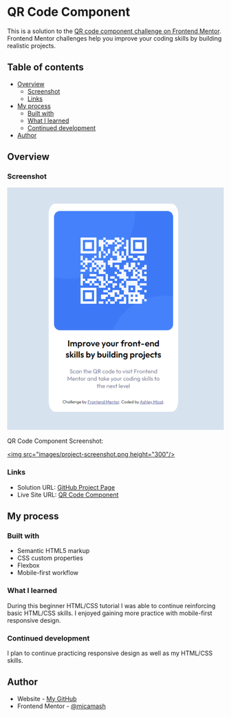 # QR Code Component

This is a solution to the [QR code component challenge on Frontend Mentor](https://www.frontendmentor.io/challenges/qr-code-component-iux_sIO_H). Frontend Mentor challenges help you improve your coding skills by building realistic projects. 

## Table of contents

- [Overview](#overview)
  - [Screenshot](#screenshot)
  - [Links](#links)
- [My process](#my-process)
  - [Built with](#built-with)
  - [What I learned](#what-i-learned)
  - [Continued development](#continued-development)
- [Author](#author)

## Overview

### Screenshot

![QR Coode Component Screenshot](images/project-screenshot.png)

QR Code Component Screenshot:

[<img src="images/project-screenshot.png height="300"/>](QR-code-component)


### Links

- Solution URL: [GitHub Project Page](https://github.com/micamash/QR-code-component)
- Live Site URL: [QR Code Component](https://micamash.github.io/QR-code-component/)

## My process

### Built with

- Semantic HTML5 markup
- CSS custom properties
- Flexbox
- Mobile-first workflow

### What I learned

During this beginner HTML/CSS tutorial I was able to continue reinforcing basic HTML/CSS skills. I enjoyed gaining more practice with mobile-first responsive design.

### Continued development

I plan to continue practicing responsive design as well as my HTML/CSS skills.

## Author

- Website - [My GitHub](https://github.com/micamash)
- Frontend Mentor - [@micamash](https://www.frontendmentor.io/profile/micamash)

